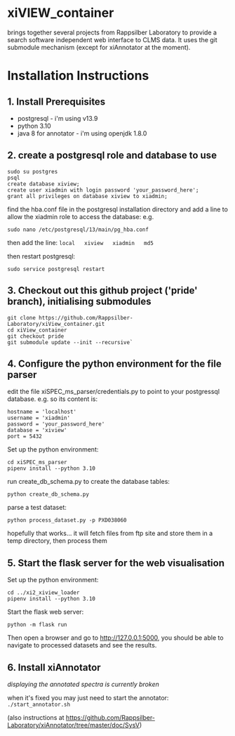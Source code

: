 # xiVIEW_container

brings together several projects from Rappsilber Laboratory to provide a search software independent web interface to CLMS data. It uses the git submodule mechanism (except for xiAnnotator at the moment).

# Installation Instructions

## 1. Install Prerequisites

- postgresql - i'm using v13.9 
- python 3.10
- java 8 for annotator - i'm using openjdk 1.8.0

## 2. create a postgresql role and database to use

```
sudo su postgres
psql
create database xiview;
create user xiadmin with login password 'your_password_here';
grant all privileges on database xiview to xiadmin;
```

find the hba.conf file in the postgresql installation directory and add a line to allow  the xiadmin role to access the database:
e.g. 
```
sudo nano /etc/postgresql/13/main/pg_hba.conf
```
then add the line:
`local   xiview   xiadmin   md5`

then restart postgresql:
```
sudo service postgresql restart
```

## 3. Checkout out this github project ('pride' branch), initialising submodules
 
```
git clone https://github.com/Rappsilber-Laboratory/xiView_container.git
cd xiView_container
git checkout pride
git submodule update --init --recursive`
```


## 4. Configure the python environment for the file parser

edit the file xiSPEC_ms_parser/credentials.py to point to your postgressql database.
e.g. so its content is:
```
hostname = 'localhost'
username = 'xiadmin'
password = 'your_password_here'
database = 'xiview'
port = 5432
```

Set up the python environment:

```
cd xiSPEC_ms_parser
pipenv install --python 3.10
```

run create_db_schema.py to create the database tables:
```
python create_db_schema.py
```

parse a test dataset:
```
python process_dataset.py -p PXD038060
```

hopefully that works... it will fetch files from ftp site and store them in a temp directory, then process them 

## 5. Start the flask server for the web visualisation

Set up the python environment:
```
cd ../xi2_xiview_loader
pipenv install --python 3.10
```

Start the flask web server:
```
python -m flask run
```

Then open a browser and go to http://127.0.0.1:5000, you should be able to navigate to processed datasets and see the results.

## 6. Install xiAnnotator

*displaying the annotated spectra is currently broken*

when it's fixed you may just need to start the annotator: 
`./start_annotator.sh`

(also instructions at  https://github.com/Rappsilber-Laboratory/xiAnnotator/tree/master/doc/SysV)

